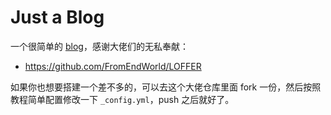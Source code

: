 # Just a Blog

一个很简单的 [blog](https://blog.notwar.ml)，感谢大佬们的无私奉献：

* https://github.com/FromEndWorld/LOFFER

如果你也想要搭建一个差不多的，可以去这个大佬仓库里面 fork 一份，然后按照教程简单配置修改一下 `_config.yml`，push 之后就好了。

